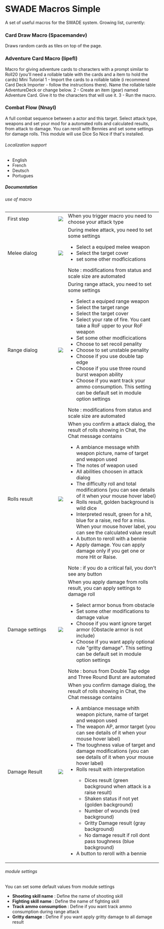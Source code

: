 # SWADE Macros Simple
A set of useful macros for the SWADE system. Growing list, currently:
### Card Draw Macro (Spacemandev)
Draws random cards as tiles on top of the page.

### Adventure Card Macro (lipefl)
Macro for giving adventure cards to characters with a prompt similar to Roll20 (you'll need a rollable table with the cards and a item to hold the cards)
Mini Tutorial
1 - Import the cards to a rollable table (i recommend Card Deck Importer - follow the instructions there). Name the rollable table AdventureDeck or change below.
2 - Create an item (gear) named Adventure Card. Give it to the characters that will use it.
3 - Run the macro.

### Combat Flow (Nnayl)
A full combat sequence between a actor and this target. Select attack type, weapons and set your mod for a automated rolls and calculated results, from attack to damage. You can reroll with Bennies and set some settings for damage rolls. This module will use Dice So Nice if that's installed.

###### Localization support
- English
- French
- Deutsch
- Portugues
##### Documentation
###### use of macro
<table>
    <tr style="border: none;">
    	<td style="border: none; width: 150px">First step</td>
        <td style="border: none"><img src="https://i.ibb.co/ynVv7DW/step-1.jpg"/></td>
        <td style="border: none">
        	When you trigger macro you need to choose your attack type
        </td>
    </tr>
    <tr style="border: none;">
    	<td style="border: none; width: 150px">Melee dialog</td>
        <td style="border: none"><img src="https://i.ibb.co/0fhhX79/step-2-a.jpg"/></td>
        <td style="border: none">
        	During melee attack, you need to set some settings <br>
            <ul>
            <li>Select a equiped melee weapon</li>
            <li>Select the target cover</li>
            <li>set some other modficications</li>
            </ul>
            Note : modifications from status and scale size are automated
        </td>
    </tr>
     <tr style="border: none;">
    	<td style="border: none; width: 150px">Range dialog</td>
        <td style="border: none"><img src="https://i.ibb.co/WDm72Nz/step-2-b.jpg"/></td>
        <td style="border: none">
        	During range attack, you need to set some settings <br>
            <ul>
            <li>Select a equiped range weapon</li>
            <li>Select the target range</li>
            <li>Select the target cover</li>
            <li>Select your rate of fire. You cant take a RoF upper to your RoF weapon</li>
            <li>Set some other modficications</li>
            <li>Choose to set recoil penality</li>
            <li>Choose to set unstable penality</li>
            <li>Choose if you use double tap edge</li>
            <li>Choose if you use three round burst weapon ability</li>
            <li>Choose if you want track your ammo consumption. This setting can be default set in module option settings</li>
            </ul>
            Note : modifications from status and scale size are automated
        </td>
    </tr>
    <tr style="border: none;">
    	<td style="border: none; width: 150px">Rolls result</td>
        <td style="border: none"><img src="https://i.ibb.co/kSmf3vJ/step-3.jpg"/></td>
        <td style="border: none">
        	When you confirm a attack dialog, the result of rolls showing in Chat, the Chat message contains
            <ul>
            <li>A ambiance message whith weapon picture, name of target and weapon used</li>
            <li>The notes of weapon used</li>
            <li>All abilities choosen in attack dialog</li>
            <li>The difficulty roll and total modifications (you can see details of it when your mouse hover label)</li>
            <li>Rolls result, golden background is wild dice</li>
            <li>Interpreted result, green for a hit, blue for a raise, red for a miss. When your mouse hover label, you can see the calculated value result</li>
            <li>A button to reroll with a bennie</li>
            <li>Apply damage. You can apply damage only if you get one or more Hit or Raise.</li>
            </ul>
                Note : if you do a critical fail, you don't see any button
        </td>
    </tr>
     <tr style="border: none;">
    	<td style="border: none; width: 150px">Damage settings</td>
        <td style="border: none"><img src="https://i.ibb.co/tp6h7QT/step-4.jpg"/></td>
        <td style="border: none">
        	When you apply damage from rolls result, you can apply settings to damage roll<br>
            <ul>
            <li>Select armor bonus from obstacle</li>
            <li>Set some other modifications to damage value</li>
            <li>Choose if you want ignore target armor (Obstacle armor is not include)</li>
            <li>Choose if you want apply optional rule "gritty damage". This setting can be default set in module option settings</li>
            </ul>
            Note : bonus from Double Tap edge and Three Round Burst are automated
        </td>
    </tr>
         <tr style="border: none;">
    	<td style="border: none; width: 150px">Damage Result</td>
        <td style="border: none"><img src="https://i.ibb.co/0QXkRmx/step-5.jpg"/></td>
        <td style="border: none">
        	When you confirm damage dialog, the result of rolls showing in Chat, the Chat message contains
            <ul>
            <li>A ambiance message whith weapon picture, name of target and weapon used</li>
            <li>The weapon AP, armor target (you can see details of it when your mouse hover label)</li>
            <li>The toughness value of target and damage modifications (you can see details of it when your mouse hover label)</li>
            <li>Rolls result with interpretation</li>
            <ul>
            <li>Dices result (green background when attack is a raise result)</li>
            <li>Shaken status if not yet (golden background)</li>
            <li>Number of wounds (red background)</li>
            <li>Gritty Damage result (gray background)</li>
            <li>No damage result if roll dont pass toughness (blue background)</li>
            </ul>
            <li>A button to reroll with a bennie</li>
            </ul>
        </td>
    </tr>
</table>

###### module settings
You can set some default values from module settings
- **Shooting skill name** : Define the name of shooting skill
- **Fighting skill name** : Define the name of fighting skill
- **Track ammo consumption** : Define if you want track ammo consumption during range attack
- **Gritty damage** : Define if you want apply gritty damage to all damage result
